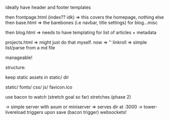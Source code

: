ideally have header and footer templates

then frontpage.html (index?? idk) => this covers the homepage, nothing else
then base.html => the barebones (i.e navbar, title settings) for blog...misc

then blog.html => needs to have templating for list of articles + metadata

projects.html => might just do that myself.
now => ''
linkroll => simple list/parse from a md file

manageable!

structure:

keep static assets in static/ dir

static/
fonts/
css/
js/
favicon.ico

use bacon to watch (stretch goal so far)
stretches (phase 2)

-> simple server with axum or miniserver => serves dir at :3000
-> tower-livereload triggers upon save (bacon trigger) websockets!
